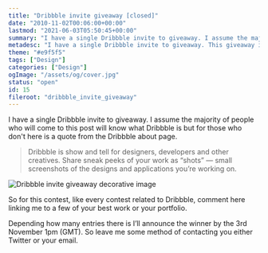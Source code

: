 ```yaml
---
title: "Dribbble invite giveaway [closed]"
date: "2010-11-02T00:06:00+00:00"
lastmod: "2021-06-03T05:50:45+00:00"
summary: "I have a single Dribbble invite to giveaway. I assume the majority of people who will come to this post will know what Dribbble is but for those who don’t here is a quote from the Dribbble about page."
metadesc: "I have a single Dribbble invite to giveaway. This giveaway is now closed, so no longer are the invites available."
theme: "#e9f5f5"
tags: ["Design"]
categories: ["Design"]
ogImage: "/assets/og/cover.jpg"
status: "open"
id: 15
fileroot: "dribbble_invite_giveaway"
---
```


I have a single Dribbble invite to giveaway. I assume the majority of people who will come to this post will know what Dribbble is but for those who don't here is a quote from the Dribbble about page.

> Dribbble is show and tell for designers, developers and other creatives. Share sneak peeks of your work as “shots” — small screenshots of the designs and applications you’re working on.

<div className="article-image flex center">
  <Image src="/static/images/blog/giveaway.png" alt="Dribbble invite giveaway decorative image" width={554} height={300} />
</div>

So for this contest, like every contest related to Dribbble, comment here linking me to a few of your best work or your portfolio.

Depending how many entries there is I’ll announce the winner by the 3rd November 1pm (GMT). So leave me some method of contacting you either Twitter or your email.
